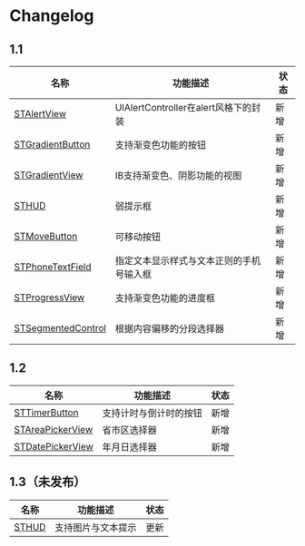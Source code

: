 
# Changelog

## 1.1


| 名称 | 功能描述 | 状态 |
| --- | --- | --- |
| [STAlertView](#STAlertView) | UIAlertController在alert风格下的封装 | 新增 |
| [STGradientButton](#STGradientButton) | 支持渐变色功能的按钮 | 新增 |
| [STGradientView](#STGradientView) | IB支持渐变色、阴影功能的视图 | 新增 |
| [STHUD](#STHUD) | 弱提示框 | 新增 |
| [STMoveButton](#STMoveButton) | 可移动按钮 | 新增 |
| [STPhoneTextField](#STPhoneTextField) | 指定文本显示样式与文本正则的手机号输入框 | 新增 |
| [STProgressView](#STProgressView) | 支持渐变色功能的进度框 | 新增 |
| [STSegmentedControl](#STSegmentedControl) | 根据内容偏移的分段选择器 | 新增 |


## 1.2

| 名称 | 功能描述 | 状态 |
| --- | --- | --- |
| [STTimerButton](#STTimerButton) | 支持计时与倒计时的按钮 | 新增 |
| [STAreaPickerView](#STAreaPickerView) | 省市区选择器 | 新增 |
| [STDatePickerView](#STDatePickerView) | 年月日选择器 | 新增 |

## 1.3（未发布）
| 名称 | 功能描述 | 状态 |
| --- | --- | --- |
| [STHUD](#STHUD) | 支持图片与文本提示 | 更新 |
